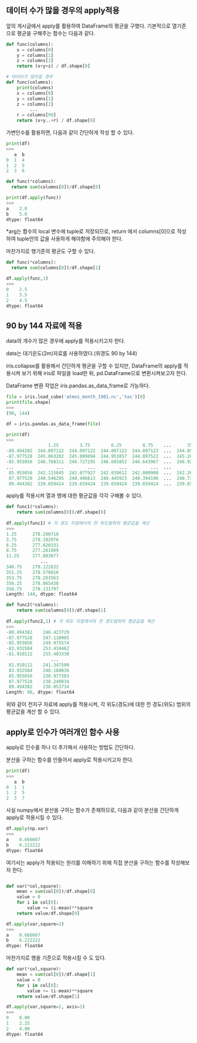## 데이터 수가 많을 경우의 apply적용

앞의 게시글에서 apply를 활용하여 DataFrame의 평균을 구했다.
기본적으로 열기준으로 평균을 구해주는 함수는 다음과 같다.
```python
def func(columns):
    x = columns[0]
    y = columns[1]
    z = columns[2]
    return (x+y+z) / df.shape[0]

# 데이터가 많아질 경우
def func(columns):
    print(columns)
    x = columns[0]
    y = columns[1]
    z = columns[2]  
         ...
    r = columns[99]
    return (x+y..+r) / df.shape[0]
```
가변인수를 활용하면, 다음과 같이 간단하게 작성 할 수 있다.
```python
print(df)
>>>
   a  b
0  1  4
1  2  5
2  3  6

def func(*columns):
  return sum(columns[0])/df.shape[0]

print(df.apply(func))
>>>
a    2.0
b    5.0
dtype: float64
```
*arg는 함수의 local 변수에 tuple로 저장되므로, return 에서 columns[0]으로 작성하여 tuple안의 값을 사용하게 해야함에 주의해야 한다.

마찬가지로 행기준의 평균도 구할 수 있다.
```python
def func(*columns):
  return sum(columns[0])/df.shape[1]

df.apply(func,1)
>>>
0    2.5
1    3.5
2    4.5
dtype: float64
```

## 90 by 144 자료에 적용

data의 개수가 많은 경우에 apply를 적용시키고자 한다.

data는 대기온도(2m)자료를 사용하였다.(위경도 90 by 144)

iris.collapse를 활용해서 간단하게 평균을 구할 수 있지만, DataFrame의 apply를 적용시켜 보기 위해 iris로 파일을 load한 뒤, pd.DataFrame으로 변환시켜보고자 한다. 

DataFrame 변환 작업은 iris.pandas.as_data_frame로 가능하다.

```python
file = iris.load_cube('atmos_month_1981.nc','tas')[0]
print(file.shape)
>>>
(90, 144)

df = iris.pandas.as_data_frame(file)

print(df)
>>>
                1.25        3.75        6.25        8.75    ...      351.25      353.75      356.25      358.75
-89.494382  244.097122  244.097122  244.097122  244.097122  ...  244.097122  244.097122  244.097122  244.097122
-87.977528  245.063202  245.009094  244.953857  244.897522  ...  245.268494  245.218842  245.168076  245.116196
-85.955056  246.768311  246.727295  246.685852  246.643967  ...  246.928101  246.888794  246.849075  246.808899
...                ...         ...         ...         ...  ...         ...         ...         ...         ...
 85.955056  242.115845  242.077927  242.039612  242.000900  ...  242.263550  242.227219  242.190491  242.153366
 87.977528  240.546295  240.496613  240.445923  240.394196  ...  240.734756  240.689163  240.642563  240.594940
 89.494382  239.659424  239.659424  239.659424  239.659424  ...  239.659424  239.659424  239.659424  239.659424
 ```
 apply를 적용시켜 열과 행에 대한 평균값을 각각 구해볼 수 있다.
```python
def func1(*columns):
    return sum(columns[0])/df.shape[0]
 
df.apply(func1) # 각 경도 지점에서의 전 위도범위의 평균값을 계산 
>>>
1.25      278.200718
3.75      278.102976
6.25      277.620331
8.75      277.261609
11.25     277.083877
             ...
348.75    279.122632
351.25    278.570816
353.75    278.263563
356.25    278.065438
358.75    278.131797
Length: 144, dtype: float64

def func2(*columns):
    return sum(columns[0])/df.shape[1]
 
df.apply(func2,1) # 각 위도 지점에서의 전 경도범위의 평균값을 계산 
>>>
-89.494382    246.423729
-87.977528    247.110905
-85.955056    249.975574
-83.932584    253.434462
-81.910112    255.403330
                 ...
 81.910112    241.347500
 83.932584    240.188036
 85.955056    238.977383
 87.977528    238.240834
 89.494382    238.053734
Length: 90, dtype: float64
```
위와 같이 전지구 자료에 apply를 적용시켜, 각 위도(경도)에 대한 전 경도(위도) 범위의 평균값을 계산 할 수 있다.

## apply로 인수가 여러개인 함수 사용

apply로 인수를 하나 더 추가해서 사용하는 방법도 간단하다.

분산을 구하는 함수를 만들어서 apply로 적용시키고자 한다.

```python
print(df)
>>>
   a  b
0  1  1
1  2  5
2  3  7
```
사실 numpy에서 분산을 구하는 함수가 존재하므로, 다음과 같이 분산을 간단하게 apply로 적용시킬 수 있다.
```python
df.apply(np.var)
>>>
a    0.666667
b    6.222222
dtype: float64
```
여기서는 apply가 적용되는 원리를 이해하기 위해 직접 분산을 구하는 함수를 작성해보자 한다.
```python

def var(*col,square):
	mean = sum(col[0])/df.shape[0]
	value = 0
	for i in col[0]:
		value += (i-mean)**square
	return value/df.shape[0]

df.apply(var,square=2)
>>>
a    0.666667
b    6.222222
dtype: float64
```
마찬가지로 행을 기준으로 적용시킬 수 도 있다.
```python
def var(*col,square):
	mean = sum(col[0])/df.shape[1]
	value = 0
	for i in col[0]:
		value += (i-mean)**square
	return value/df.shape[1]

df.apply(var,square=2, axis=1)
>>>
0    0.00
1    2.25
2    4.00
dtype: float64
```
